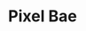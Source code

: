 ---
title: "Pixel Bae"
layout: full-mixed-external
thumbnails:
    - url: "https://do9h9xpl264c0.cloudfront.net/objects/a914e604a319c65826f070fffa99f02fe821528a1a9d4551ff2d14fbed9ca74f"
    - url: "https://do9h9xpl264c0.cloudfront.net/objects/4193f1603a7b4c316f28f295c6cc79e96dd02a50b7f8447bf272b841a8214234"
    - url: "https://do9h9xpl264c0.cloudfront.net/objects/c94e3ec710038e6279c66a06d9d276c5d394bff6604087b84f7c273cb7eb689f"
    - url: "https://do9h9xpl264c0.cloudfront.net/objects/b3be6667f02818432237e3d227ac1df1008bacc2ba606cec02a7a314fa59ea90"
    - url: "https://do9h9xpl264c0.cloudfront.net/objects/fe3d4e4e5c6dfd09fa77b79c6eedac4499055f63a3984712c996ac1a72015b4c"
    - url: "https://do9h9xpl264c0.cloudfront.net/objects/78267afefb11a1aef277a7bfe4b33b9931ce2687461b023d089ea3d24e852fa6"
    - url: "https://do9h9xpl264c0.cloudfront.net/objects/e43d21c8647f236e3b35fd480439853c240f2dd20a68cceaa0c7a51a5270deba"
    - url: "https://do9h9xpl264c0.cloudfront.net/objects/c9267641d0658b738c61f4f8177b44f46d0a413d221d5400e534757aca14f6a4"
    - url: "https://do9h9xpl264c0.cloudfront.net/objects/a278c7863fd23dc4f4426a925913020e586591d7b6d3a63c0227d861f7846629"
    - url: "https://do9h9xpl264c0.cloudfront.net/objects/8db43440cb08761ef7f7b3cc70a22e258f7fd51e4dde4358ef4a34afe9289f1c"
    - url: "https://do9h9xpl264c0.cloudfront.net/objects/24f195d7147d4609c034193365f0eae6888a080957beddb73a5ae7e5ede56505"
    - url: "https://do9h9xpl264c0.cloudfront.net/objects/49bf151f405cbcc8971c949342bd07edd8211025c937f0b670956986cc1e8814"

media:
    - url: "https://do9h9xpl264c0.cloudfront.net/objects/a914e604a319c65826f070fffa99f02fe821528a1a9d4551ff2d14fbed9ca74f"
    - url: "https://do9h9xpl264c0.cloudfront.net/objects/4193f1603a7b4c316f28f295c6cc79e96dd02a50b7f8447bf272b841a8214234"
    - url: "https://do9h9xpl264c0.cloudfront.net/objects/c94e3ec710038e6279c66a06d9d276c5d394bff6604087b84f7c273cb7eb689f"
    - url: "https://do9h9xpl264c0.cloudfront.net/objects/b3be6667f02818432237e3d227ac1df1008bacc2ba606cec02a7a314fa59ea90"
    - url: "https://do9h9xpl264c0.cloudfront.net/objects/fe3d4e4e5c6dfd09fa77b79c6eedac4499055f63a3984712c996ac1a72015b4c"
    - url: "https://do9h9xpl264c0.cloudfront.net/objects/78267afefb11a1aef277a7bfe4b33b9931ce2687461b023d089ea3d24e852fa6"
    - url: "https://do9h9xpl264c0.cloudfront.net/objects/e43d21c8647f236e3b35fd480439853c240f2dd20a68cceaa0c7a51a5270deba"
    - url: "https://do9h9xpl264c0.cloudfront.net/objects/c9267641d0658b738c61f4f8177b44f46d0a413d221d5400e534757aca14f6a4"
    - url: "https://do9h9xpl264c0.cloudfront.net/objects/a278c7863fd23dc4f4426a925913020e586591d7b6d3a63c0227d861f7846629"
    - url: "https://do9h9xpl264c0.cloudfront.net/objects/8db43440cb08761ef7f7b3cc70a22e258f7fd51e4dde4358ef4a34afe9289f1c"
    - url: "https://do9h9xpl264c0.cloudfront.net/objects/24f195d7147d4609c034193365f0eae6888a080957beddb73a5ae7e5ede56505"
    - url: "https://do9h9xpl264c0.cloudfront.net/objects/49bf151f405cbcc8971c949342bd07edd8211025c937f0b670956986cc1e8814"
---